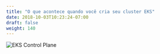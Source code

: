 ```yaml
---
title: "O que acontece quando você cria seu cluster EKS"
date: 2018-10-03T10:23:24-07:00
draft: false
weight: 140
---
```



![EKS Control Plane](/images/introduction/eks-k8s-control-plane.svg)
